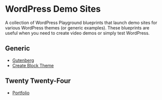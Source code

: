 # WordPress Demo Sites

A collection of WordPress Playground blueprints that launch demo sites for various WordPress themes (or generic examples). These blueprints are useful when you need to create video demos or simply test WordPress.

## Generic

- [Gutenberg](https://playground.wordpress.net/?blueprint-url=https://raw.githubusercontent.com/ndiego/block-visibility/main/generic/gutenberg-blueprint.json)
- [Create Block Theme](https://playground.wordpress.net/?blueprint-url=https://raw.githubusercontent.com/ndiego/block-visibility/main/generic/create-block-theme-blueprint.json)

## Twenty Twenty-Four

- [Portfolio](https://playground.wordpress.net/?blueprint-url=https://raw.githubusercontent.com/ndiego/wp-demo-sites/main/themes/twentytwentyfour/portfolio/tt4-portfolio-blueprint.json)